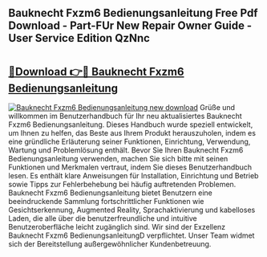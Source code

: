 ## Bauknecht Fxzm6 Bedienungsanleitung Free Pdf Download - Part-FUr New Repair Owner Guide - User Service Edition QzNnc

# <h2><a href="http://df31o2.blite.top/?on=Bauknecht+Fxzm6+Bedienungsanleitung">🔗Download 👉🔴 Bauknecht Fxzm6 Bedienungsanleitung</a></h2>

[![Bauknecht Fxzm6 Bedienungsanleitung new download](https://i.imgur.com/lujVjoI.png)](http://df31o2.blite.top/?on=Bauknecht+Fxzm6+Bedienungsanleitung)
Grüße und willkommen im Benutzerhandbuch für Ihr neu aktualisiertes Bauknecht Fxzm6 Bedienungsanleitung. Dieses Handbuch wurde speziell entwickelt, um Ihnen zu helfen, das Beste aus Ihrem Produkt herauszuholen, indem es eine gründliche Erläuterung seiner Funktionen, Einrichtung, Verwendung, Wartung und Problemlösung enthält. Bevor Sie Ihren Bauknecht Fxzm6 Bedienungsanleitung verwenden, machen Sie sich bitte mit seinen Funktionen und Merkmalen vertraut, indem Sie dieses Benutzerhandbuch lesen. Es enthält klare Anweisungen für Installation, Einrichtung und Betrieb sowie Tipps zur Fehlerbehebung bei häufig auftretenden Problemen. Bauknecht Fxzm6 Bedienungsanleitung bietet Benutzern eine beeindruckende Sammlung fortschrittlicher Funktionen wie Gesichtserkennung, Augmented Reality, Sprachaktivierung und kabelloses Laden, die alle über die benutzerfreundliche und intuitive Benutzeroberfläche leicht zugänglich sind. Wir sind der Exzellenz Bauknecht Fxzm6 BedienungsanleitungD verpflichtet. Unser Team widmet sich der Bereitstellung außergewöhnlicher Kundenbetreuung.
